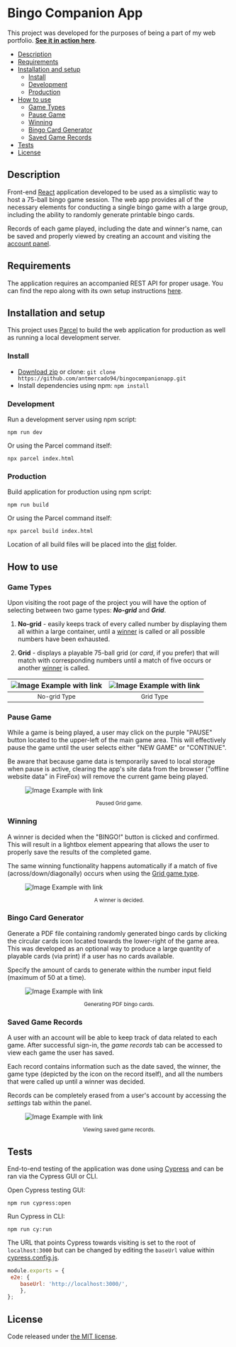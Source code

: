 # **Bingo Companion App**

This project was developed for the purposes of being a part of my web portfolio. **[See it in action here](https://bingocompanionapp.netlify.app/)**.

- [Description](#description)
- [Requirements](#requirements)
- [Installation and setup](#installation-and-setup)
  - [Install](#install)
  - [Development](#development)
  - [Production](#production)
- [How to use](#how-to-use)
  - [Game Types](#game-types)
  - [Pause Game](#pause-game)
  - [Winning](#winning)
  - [Bingo Card Generator](#bingo-card-generator)
  - [Saved Game Records](#saved-game-records)
- [Tests](#tests)
- [License](#license)

## **Description**

Front-end [React](https://reactjs.org/) application developed to be used as a simplistic way to host a 75-ball bingo game session. The web app provides all of the necessary elements for conducting a single bingo game with a large group, including the ability to randomly generate printable bingo cards.

Records of each game played, including the date and winner's name, can be saved and properly viewed by creating an account and visiting the [account panel](#saved-game-records).

## **Requirements**

The application requires an accompanied REST API for proper usage. You can find the repo along with its own setup instructions [here](https://github.com/antmercado94/bingocompanionapp-api).

## **Installation and setup**

This project uses [Parcel](https://parceljs.org/) to build the web application for production as well as running a local development server.

### **Install**

- [Download zip](https://github.com/antmercado94/bingocompanionapp/archive/refs/heads/main.zip) or clone: `git clone https://github.com/antmercado94/bingocompanionapp.git`
- Install dependencies using npm: `npm install`

### **Development**

Run a development server using npm script:

```
npm run dev
```

Or using the Parcel command itself:

```
npx parcel index.html
```

### **Production**

Build application for production using npm script:

```
npm run build
```

Or using the Parcel command itself:

```
npx parcel build index.html
```

Location of all build files will be placed into the [dist](https://github.com/antmercado94/bingocompanionapp/tree/main/dist) folder.

## **How to use**

### **Game Types**

Upon visiting the root page of the project you will have the option of selecting between two game types: **_No-grid_** and **_Grid_**.

1. **No-grid** - easily keeps track of every called number by displaying them all within a large container, until a [winner](#winning) is called or all possible numbers have been exhausted.

1. **Grid** - displays a playable 75-ball grid (or _card_, if you prefer) that will match with corresponding numbers until a match of five occurs or another [winner](#winning) is called.

| ![Image Example with link](/Assets/screenshots/no-grid.png) | ![Image Example with link](/Assets/screenshots/grid.png) |
| :---------------------------------------------------------: | :------------------------------------------------------: |
|                 <small>No-grid Type<small>                  |                 <small>Grid Type<small>                  |

### **Pause Game**

While a game is being played, a user may click on the purple "PAUSE" button located to the upper-left of the main game area. This will effectively pause the game until the user selects either "NEW GAME" or "CONTINUE".

Be aware that because game data is temporarily saved to local storage when pause is active, clearing the app's site data from the browser ("offline website data" in FireFox) will remove the current game being played.

<figure>

![Image Example with link](/Assets/screenshots/paused.png)

<p align="center"><small>Paused Grid game.</small></p>
</figure>

### **Winning**

A winner is decided when the "BINGO!" button is clicked and confirmed. This will result in a lightbox element appearing that allows the user to properly save the results of the completed game.

The same winning functionality happens automatically if a match of five (across/down/diagonally) occurs when using the [Grid game type](#game-types).

<figure>

![Image Example with link](/Assets/screenshots/winner.png)

<p align="center"><small>A winner is decided.</small></p>
</figure>

### **Bingo Card Generator**

Generate a PDF file containing randomly generated bingo cards by clicking the circular cards icon located towards the lower-right of the game area. This was developed as an optional way to produce a large quantity of playable cards (via print) if a user has no cards available.

Specify the amount of cards to generate within the number input field (maximum of 50 at a time).

<figure>

![Image Example with link](/Assets/screenshots/generate.png)

<p align="center"><small>Generating PDF bingo cards.</small></p>
</figure>

### **Saved Game Records**

A user with an account will be able to keep track of data related to each game. After successful sign-in, the _game records_ tab can be accessed to view each game the user has saved.

Each record contains information such as the date saved, the winner, the game type (depicted by the icon on the record itself), and all the numbers that were called up until a winner was decided.

Records can be completely erased from a user's account by accessing the _settings_ tab within the panel.

<figure>

![Image Example with link](/Assets/screenshots/records.png)

<p align="center"><small>Viewing saved game records.</small></p>
</figure>

## **Tests**

End-to-end testing of the application was done using [Cypress](https://www.cypress.io/) and can be ran via the Cypress GUI or CLI.

Open Cypress testing GUI:

```
npm run cypress:open
```

Run Cypress in CLI:

```
npm run cy:run
```

The URL that points Cypress towards visiting is set to the root of `localhost:3000` but can be changed by editing the `baseUrl` value within [cypress.config.js](https://github.com/antmercado94/bingocompanionapp/blob/main/cypress.config.js).

```js
module.exports = {
 e2e: {
    baseUrl: 'http://localhost:3000/',
	},
};
```

## **License**

Code released under [the MIT license](https://github.com/antmercado94/bingocompanionapp/blob/main/LICENSE).
